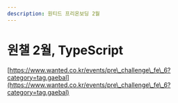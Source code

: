 ```yaml
---
description: 원티드 프리온보딩 2월
---
```


# 원챌 2월, TypeScript

[https://www.wanted.co.kr/events/pre\_challenge\_fe\_6?category=tag.gaebal](https://www.wanted.co.kr/events/pre\_challenge\_fe\_6?category=tag.gaebal)
